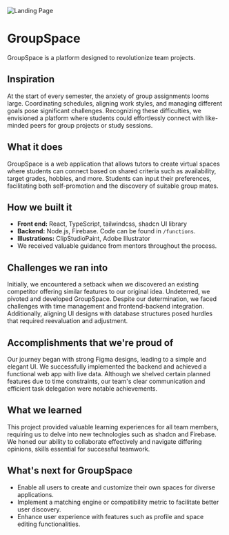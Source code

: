 ![Landing Page](https://github.com/ReadME-hackathon/UNIHACK/assets/19798018/c10d2495-0428-4fd9-b316-0ae94ad7cc2a)

# GroupSpace

GroupSpace is a platform designed to revolutionize team projects.

## Inspiration

At the start of every semester, the anxiety of group assignments looms large. Coordinating schedules, aligning work styles, and managing different goals pose significant challenges. Recognizing these difficulties, we envisioned a platform where students could effortlessly connect with like-minded peers for group projects or study sessions.

## What it does

GroupSpace is a web application that allows tutors to create virtual spaces where students can connect based on shared criteria such as availability, target grades, hobbies, and more. Students can input their preferences, facilitating both self-promotion and the discovery of suitable group mates.

## How we built it

- **Front end:** React, TypeScript, tailwindcss, shadcn UI library
- **Backend:** Node.js, Firebase. Code can be found in `/functions`.
- **Illustrations:** ClipStudioPaint, Adobe Illustrator
- We received valuable guidance from mentors throughout the process.

## Challenges we ran into

Initially, we encountered a setback when we discovered an existing competitor offering similar features to our original idea. Undeterred, we pivoted and developed GroupSpace. Despite our determination, we faced challenges with time management and frontend-backend integration. Additionally, aligning UI designs with database structures posed hurdles that required reevaluation and adjustment.

## Accomplishments that we're proud of

Our journey began with strong Figma designs, leading to a simple and elegant UI. We successfully implemented the backend and achieved a functional web app with live data. Although we shelved certain planned features due to time constraints, our team's clear communication and efficient task delegation were notable achievements.

## What we learned

This project provided valuable learning experiences for all team members, requiring us to delve into new technologies such as shadcn and Firebase. We honed our ability to collaborate effectively and navigate differing opinions, skills essential for successful teamwork.

## What's next for GroupSpace

- Enable all users to create and customize their own spaces for diverse applications.
- Implement a matching engine or compatibility metric to facilitate better user discovery.
- Enhance user experience with features such as profile and space editing functionalities.
